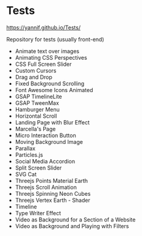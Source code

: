 # Tests 
https://yannif.github.io/Tests/

Repository for tests (usually front-end)
- Animate text over images
- Animating CSS Perspectives
- CSS Full Screen Slider
- Custom Cursors
- Drag and Drop
- Fixed Background Scrolling
- Font Awesome Icons Animated
- GSAP TimelineLite
- GSAP TweenMax
- Hamburger Menu
- Horizontal Scroll
- Landing Page with Blur Effect
- Marcella's Page
- Micro Interaction Button
- Moving Background Image
- Parallax
- Particles.js
- Social Media Accordion
- Split Screen Slider
- SVG Cat
- Threejs Points Material Earth
- Threejs Scroll Animation
- Threejs Spinning Neon Cubes
- Threejs Vertex Earth - Shader
- Timeline
- Type Writer Effect
- Video as Background for a Section of a Website
- Video as Background and Playing with Filters